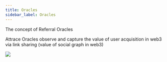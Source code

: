 ```yaml
---
title: Oracles
sidebar_label: Oracles
---
```


The concept of Referral Oracles

Attrace Oracles observe and capture the value of user acquisition in web3 via link sharing (value of social graph in web3)


![](/about/oracles/oracle-visual.svg)
